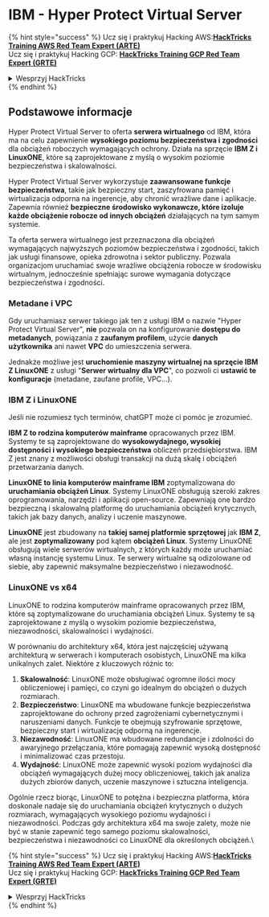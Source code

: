# IBM - Hyper Protect Virtual Server

{% hint style="success" %}
Ucz się i praktykuj Hacking AWS:<img src="/.gitbook/assets/image.png" alt="" data-size="line">[**HackTricks Training AWS Red Team Expert (ARTE)**](https://training.hacktricks.xyz/courses/arte)<img src="/.gitbook/assets/image.png" alt="" data-size="line">\
Ucz się i praktykuj Hacking GCP: <img src="/.gitbook/assets/image (2).png" alt="" data-size="line">[**HackTricks Training GCP Red Team Expert (GRTE)**<img src="/.gitbook/assets/image (2).png" alt="" data-size="line">](https://training.hacktricks.xyz/courses/grte)

<details>

<summary>Wesprzyj HackTricks</summary>

* Sprawdź [**plany subskrypcyjne**](https://github.com/sponsors/carlospolop)!
* **Dołącz do** 💬 [**grupy Discord**](https://discord.gg/hRep4RUj7f) lub [**grupy telegramowej**](https://t.me/peass) lub **śledź** nas na **Twitterze** 🐦 [**@hacktricks\_live**](https://twitter.com/hacktricks\_live)**.**
* **Dziel się trikami hakerskimi, przesyłając PR-y do** [**HackTricks**](https://github.com/carlospolop/hacktricks) i [**HackTricks Cloud**](https://github.com/carlospolop/hacktricks-cloud) repozytoriów na githubie.

</details>
{% endhint %}

## Podstawowe informacje

Hyper Protect Virtual Server to oferta **serwera wirtualnego** od IBM, która ma na celu zapewnienie **wysokiego poziomu bezpieczeństwa i zgodności** dla obciążeń roboczych wymagających ochrony. Działa na sprzęcie **IBM Z i LinuxONE**, które są zaprojektowane z myślą o wysokim poziomie bezpieczeństwa i skalowalności.

Hyper Protect Virtual Server wykorzystuje **zaawansowane funkcje bezpieczeństwa**, takie jak bezpieczny start, zaszyfrowana pamięć i wirtualizacja odporna na ingerencje, aby chronić wrażliwe dane i aplikacje. Zapewnia również **bezpieczne środowisko wykonawcze, które izoluje każde obciążenie robocze od innych obciążeń** działających na tym samym systemie.

Ta oferta serwera wirtualnego jest przeznaczona dla obciążeń wymagających najwyższych poziomów bezpieczeństwa i zgodności, takich jak usługi finansowe, opieka zdrowotna i sektor publiczny. Pozwala organizacjom uruchamiać swoje wrażliwe obciążenia robocze w środowisku wirtualnym, jednocześnie spełniając surowe wymagania dotyczące bezpieczeństwa i zgodności.

### Metadane i VPC

Gdy uruchamiasz serwer takiego jak ten z usługi IBM o nazwie "Hyper Protect Virtual Server", **nie** pozwala on na konfigurowanie **dostępu do metadanych**, powiązania z **zaufanym profilem**, użycie **danych użytkownika** ani nawet **VPC** do umieszczenia serwera.

Jednakże możliwe jest **uruchomienie maszyny wirtualnej na sprzęcie IBM Z LinuxONE** z usługi "**Serwer wirtualny dla VPC**", co pozwoli ci **ustawić te konfiguracje** (metadane, zaufane profile, VPC...).

### IBM Z i LinuxONE

Jeśli nie rozumiesz tych terminów, chatGPT może ci pomóc je zrozumieć.

**IBM Z to rodzina komputerów mainframe** opracowanych przez IBM. Systemy te są zaprojektowane do **wysokowydajnego, wysokiej dostępności i wysokiego bezpieczeństwa** obliczeń przedsiębiorstwa. IBM Z jest znany z możliwości obsługi transakcji na dużą skalę i obciążeń przetwarzania danych.

**LinuxONE to linia komputerów mainframe IBM** zoptymalizowana do **uruchamiania obciążeń Linux**. Systemy LinuxONE obsługują szeroki zakres oprogramowania, narzędzi i aplikacji open-source. Zapewniają one bardzo bezpieczną i skalowalną platformę do uruchamiania obciążeń krytycznych, takich jak bazy danych, analizy i uczenie maszynowe.

**LinuxONE** jest zbudowany na **takiej samej platformie sprzętowej** jak **IBM Z**, ale jest **zoptymalizowany** pod kątem **obciążeń Linux**. Systemy LinuxONE obsługują wiele serwerów wirtualnych, z których każdy może uruchamiać własną instancję systemu Linux. Te serwery wirtualne są odizolowane od siebie, aby zapewnić maksymalne bezpieczeństwo i niezawodność.

### LinuxONE vs x64

LinuxONE to rodzina komputerów mainframe opracowanych przez IBM, które są zoptymalizowane do uruchamiania obciążeń Linux. Systemy te są zaprojektowane z myślą o wysokim poziomie bezpieczeństwa, niezawodności, skalowalności i wydajności.

W porównaniu do architektury x64, która jest najczęściej używaną architekturą w serwerach i komputerach osobistych, LinuxONE ma kilka unikalnych zalet. Niektóre z kluczowych różnic to:

1. **Skalowalność**: LinuxONE może obsługiwać ogromne ilości mocy obliczeniowej i pamięci, co czyni go idealnym do obciążeń o dużych rozmiarach.
2. **Bezpieczeństwo**: LinuxONE ma wbudowane funkcje bezpieczeństwa zaprojektowane do ochrony przed zagrożeniami cybernetycznymi i naruszeniami danych. Funkcje te obejmują szyfrowanie sprzętowe, bezpieczny start i wirtualizację odporną na ingerencje.
3. **Niezawodność**: LinuxONE ma wbudowane redundancje i zdolności do awaryjnego przełączania, które pomagają zapewnić wysoką dostępność i minimalizować czas przestoju.
4. **Wydajność**: LinuxONE może zapewnić wysoki poziom wydajności dla obciążeń wymagających dużej mocy obliczeniowej, takich jak analiza dużych zbiorów danych, uczenie maszynowe i sztuczna inteligencja.

Ogólnie rzecz biorąc, LinuxONE to potężna i bezpieczna platforma, która doskonale nadaje się do uruchamiania obciążeń krytycznych o dużych rozmiarach, wymagających wysokiego poziomu wydajności i niezawodności. Podczas gdy architektura x64 ma swoje zalety, może nie być w stanie zapewnić tego samego poziomu skalowalności, bezpieczeństwa i niezawodności co LinuxONE dla określonych obciążeń.\

{% hint style="success" %}
Ucz się i praktykuj Hacking AWS:<img src="/.gitbook/assets/image.png" alt="" data-size="line">[**HackTricks Training AWS Red Team Expert (ARTE)**](https://training.hacktricks.xyz/courses/arte)<img src="/.gitbook/assets/image.png" alt="" data-size="line">\
Ucz się i praktykuj Hacking GCP: <img src="/.gitbook/assets/image (2).png" alt="" data-size="line">[**HackTricks Training GCP Red Team Expert (GRTE)**<img src="/.gitbook/assets/image (2).png" alt="" data-size="line">](https://training.hacktricks.xyz/courses/grte)

<details>

<summary>Wesprzyj HackTricks</summary>

* Sprawdź [**plany subskrypcyjne**](https://github.com/sponsors/carlospolop)!
* **Dołącz do** 💬 [**grupy Discord**](https://discord.gg/hRep4RUj7f) lub [**grupy telegramowej**](https://t.me/peass) lub **śledź** nas na **Twitterze** 🐦 [**@hacktricks\_live**](https://twitter.com/hacktricks\_live)**.**
* **Dziel się trikami hakerskimi, przesyłając PR-y do** [**HackTricks**](https://github.com/carlospolop/hacktricks) i [**HackTricks Cloud**](https://github.com/carlospolop/hacktricks-cloud) repozytoriów na githubie.

</details>
{% endhint %}
